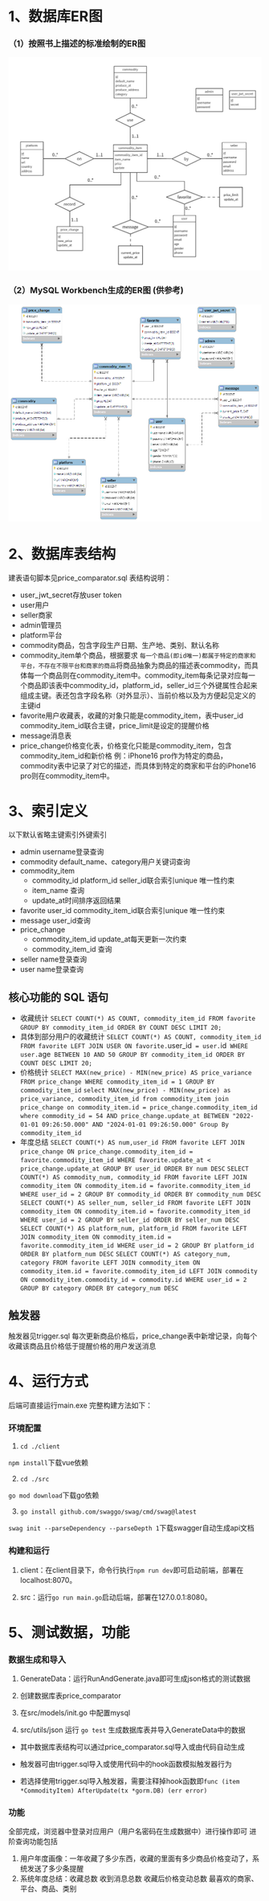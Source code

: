 # 1、数据库ER图

### （1）按照书上描述的标准绘制的ER图

![pj_er.jpg](ER_image/pj_er.jpg)

### （2）MySQL Workbench生成的ER图 (供参考)

![mysql_er.png](ER_image/mysql_er.png)

# 2、数据库表结构
建表语句脚本见price_comparator.sql
表结构说明：
- user_jwt_secret存放user token
- user用户
- seller商家
- admin管理员
- platform平台
- commodity商品，包含字段生产日期、生产地、类别、默认名称
- commodity_item单个商品，根据要求 `每一个商品(即id唯一)都属于特定的商家和平台，不存在不限平台和商家的商品`将商品抽象为商品的描述表commodity，而具体每一个商品则在commodity_item中。commodity_item每条记录对应每一个商品即该表中commodity_id，platform_id，seller_id三个外键属性合起来组成主键。表还包含字段名称（对外显示）、当前价格以及为方便起见定义的主键id
- favorite用户收藏表，收藏的对象只能是commodity_item，表中user_id commodity_item_id联合主键，price_limit是设定的提醒价格
- message消息表
- price_change价格变化表，价格变化只能是commodity_item，包含commodity_item_id和新价格
例：iPhone16 pro作为特定的商品，commodity表中记录了对它的描述，而具体到特定的商家和平台的iPhone16 pro则在commodity_item中。
# 3、索引定义
以下默认省略主键索引外键索引
- admin username登录查询
- commodity default_name、category用户关键词查询
- commodity_item 
	- commodity_id platform_id seller_id联合索引unique 唯一性约束
	- item_name 查询
	- update_at时间排序返回结果
- favorite user_id commodity_item_id联合索引unique 唯一性约束
- message user_id查询
- price_change 
	- commodity_item_id update_at每天更新一次约束
	- commodity_item_id 查询
- seller name登录查询
- user name登录查询
## 核心功能的 SQL 语句
- 收藏统计
`SELECT COUNT(*) AS COUNT, commodity_item_id FROM favorite GROUP BY commodity_item_id ORDER BY COUNT DESC LIMIT 20;`
- 具体到部分用户的收藏统计
`SELECT COUNT(*) AS COUNT, commodity_item_id FROM favorite LEFT JOIN USER ON favorite.`user_id` = user.`id` WHERE user.`age` BETWEEN 10 AND 50 GROUP BY commodity_item_id ORDER BY COUNT DESC LIMIT 20;`
- 价格统计
`SELECT MAX(new_price) - MIN(new_price) AS price_variance FROM price_change WHERE commodity_item_id = 1 GROUP BY commodity_item_id`
`select MAX(new_price) - MIN(new_price) as price_variance, commodity_item_id from commodity_item join price_change on commodity_item.id = price_change.commodity_item_id where commodity_id = 54 AND price_change.update_at BETWEEN "2022-01-01 09:26:50.000" AND "2024-01-01 09:26:50.000" Group By commodity_item_id`
- 年度总结
`SELECT COUNT(*) AS num,user_id FROM favorite LEFT JOIN price_change ON price_change.commodity_item_id = favorite.commodity_item_id WHERE favorite.update_at < price_change.update_at GROUP BY user_id ORDER BY num DESC`
`SELECT COUNT(*) AS commodity_num, commodity_id FROM favorite LEFT JOIN commodity_item ON commodity_item.id = favorite.commodity_item_id WHERE user_id = 2 GROUP BY commodity_id ORDER BY commodity_num DESC`
`SELECT COUNT(*) AS seller_num, seller_id FROM favorite LEFT JOIN commodity_item ON commodity_item.id = favorite.commodity_item_id WHERE user_id = 2 GROUP BY seller_id ORDER BY seller_num DESC`
`SELECT COUNT(*) AS platform_num, platform_id FROM favorite LEFT JOIN commodity_item ON commodity_item.id = favorite.commodity_item_id WHERE user_id = 2 GROUP BY platform_id ORDER BY platform_num DESC`
`SELECT COUNT(*) AS category_num, category FROM favorite LEFT JOIN commodity_item ON commodity_item.id = favorite.commodity_item_id LEFT JOIN commodity ON commodity_item.commodity_id = commodity.id WHERE user_id = 2 GROUP BY category ORDER BY category_num DESC`
## 触发器
触发器见trigger.sql
每次更新商品价格后，price_change表中新增记录，向每个收藏该商品且价格低于提醒价格的用户发送消息
# 4、运行方式
后端可直接运行main.exe
完整构建方法如下：
### 环境配置

1. `cd ./client`

`npm install`下载vue依赖

2. `cd ./src`

`go mod download`下载go依赖

3. `go install github.com/swaggo/swag/cmd/swag@latest`

`swag init --parseDependency --parseDepth 1`下载swagger自动生成api文档

### 构建和运行

1. client：在client目录下，命令行执行`npm run dev`即可启动前端，部署在localhost:8070。

2. src：运行`go run main.go`启动后端，部署在127.0.0.1:8080。


# 5、测试数据，功能
### 数据生成和导入

1. GenerateData：运行RunAndGenerate.java即可生成json格式的测试数据

2. 创建数据库表price_comparator

3. 在src/models/init.go 中配置mysql

4. src/utils/json 运行 `go test` 生成数据库表并导入GenerateData中的数据


- 其中数据库表结构可以通过price_comparator.sql导入或由代码自动生成

- 触发器可由trigger.sql导入或使用代码中的hook函数模拟触发器行为

- 若选择使用trigger.sql导入触发器，需要注释掉hook函数即`func (item *CommodityItem) AfterUpdate(tx *gorm.DB) (err error)`
### 功能
全部完成，浏览器中登录对应用户（用户名密码在生成数据中）进行操作即可
进阶查询功能包括
1. 用户年度画像：一年收藏了多少东西，收藏的里面有多少商品价格变动了，系统发送了多少条提醒
2. 系统年度总结：收藏总数 收到消息总数 收藏后价格变动总数 最喜欢的商家、平台、商品、类别